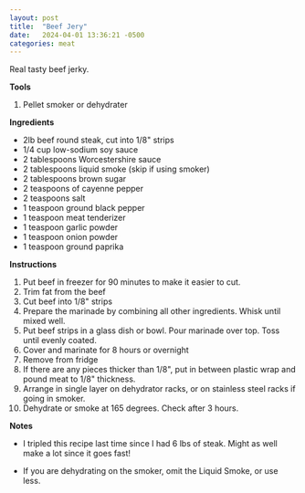 ```yaml
---
layout: post
title:  "Beef Jery"
date:   2024-04-01 13:36:21 -0500
categories: meat
---
```


Real tasty beef jerky.

**Tools**

1. Pellet smoker or dehydrater

**Ingredients**

* 2lb beef round steak, cut into 1/8" strips
* 1/4 cup low-sodium soy sauce
* 2 tablespoons Worcestershire sauce
* 2 tablespoons liquid smoke (skip if using smoker)
* 2 tablespoons brown sugar
* 2 teaspoons of cayenne pepper
* 2 teaspoons salt
* 1 teaspoon ground black pepper
* 1 teaspoon meat tenderizer
* 1 teaspoon garlic powder
* 1 teaspoon onion powder
* 1 teaspoon ground paprika

**Instructions**

1. Put beef in freezer for 90 minutes to make it easier to cut.
2. Trim fat from the beef
3. Cut beef into 1/8" strips
4. Prepare the marinade by combining all other ingredients. Whisk until mixed well.
5. Put beef strips in a glass dish or bowl. Pour marinade over top. Toss until evenly coated.
6. Cover and marinate for 8 hours or overnight
7. Remove from fridge
8. If there are any pieces thicker than 1/8", put in between plastic wrap and pound meat to 1/8" thickness.
9. Arrange in single layer on dehydrator racks, or on stainless steel racks if going in smoker.
10. Dehydrate or smoke at 165 degrees. Check after 3 hours.

**Notes**

* I tripled this recipe last time since I had 6 lbs of steak. Might as well make a lot since it goes fast!

* If you are dehydrating on the smoker, omit the Liquid Smoke, or use less.
